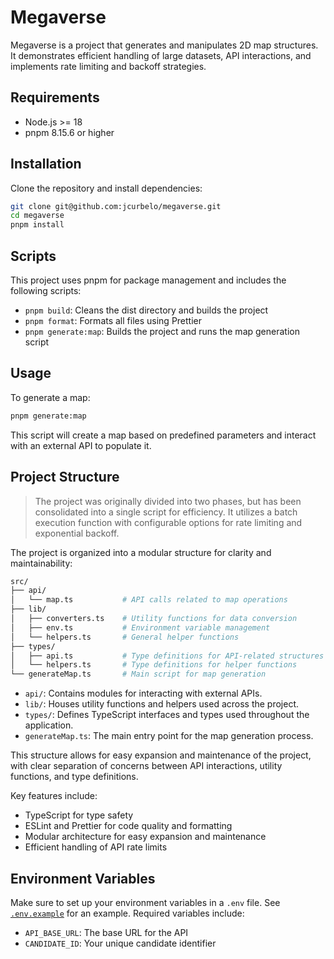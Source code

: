 # Megaverse

Megaverse is a project that generates and manipulates 2D map structures. It demonstrates efficient handling of large datasets, API interactions, and implements rate limiting and backoff strategies.

## Requirements

- Node.js >= 18
- pnpm 8.15.6 or higher

## Installation

Clone the repository and install dependencies:

```bash
git clone git@github.com:jcurbelo/megaverse.git
cd megaverse
pnpm install
```

## Scripts

This project uses pnpm for package management and includes the following scripts:

- `pnpm build`: Cleans the dist directory and builds the project
- `pnpm format`: Formats all files using Prettier
- `pnpm generate:map`: Builds the project and runs the map generation script

## Usage

To generate a map:

```bash
pnpm generate:map
```

This script will create a map based on predefined parameters and interact with an external API to populate it.

## Project Structure

> The project was originally divided into two phases, but has been consolidated into a single script for efficiency. It utilizes a batch execution function with configurable options for rate limiting and exponential backoff.

The project is organized into a modular structure for clarity and maintainability:

```bash
src/
├── api/
│   └── map.ts           # API calls related to map operations
├── lib/
│   ├── converters.ts    # Utility functions for data conversion
│   ├── env.ts           # Environment variable management
│   └── helpers.ts       # General helper functions
├── types/
│   ├── api.ts           # Type definitions for API-related structures
│   └── helpers.ts       # Type definitions for helper functions
└── generateMap.ts       # Main script for map generation

```

- `api/`: Contains modules for interacting with external APIs.
- `lib/`: Houses utility functions and helpers used across the project.
- `types/`: Defines TypeScript interfaces and types used throughout the application.
- `generateMap.ts`: The main entry point for the map generation process.

This structure allows for easy expansion and maintenance of the project, with clear separation of concerns between API interactions, utility functions, and type definitions.

Key features include:

- TypeScript for type safety
- ESLint and Prettier for code quality and formatting
- Modular architecture for easy expansion and maintenance
- Efficient handling of API rate limits

## Environment Variables

Make sure to set up your environment variables in a `.env` file. See [`.env.example`](.env.example) for an example.
Required variables include:

- `API_BASE_URL`: The base URL for the API
- `CANDIDATE_ID`: Your unique candidate identifier
